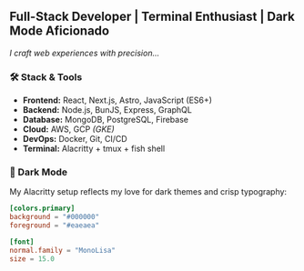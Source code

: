 ## Full-Stack Developer | Terminal Enthusiast | Dark Mode Aficionado

<i>I craft web experiences with precision...</i>

### 🛠 Stack & Tools

- **Frontend:** React, Next.js, Astro, JavaScript (ES6+)
- **Backend:** Node.js, BunJS, Express, GraphQL
- **Database:** MongoDB, PostgreSQL, Firebase
- **Cloud:** AWS, GCP <i>(GKE)</i>
- **DevOps:** Docker, Git, CI/CD
- **Terminal:** Alacritty + tmux + fish shell

### 🖤 Dark Mode

My Alacritty setup reflects my love for dark themes and crisp typography:

```toml
[colors.primary]
background = "#000000"
foreground = "#eaeaea"

[font]
normal.family = "MonoLisa"
size = 15.0
